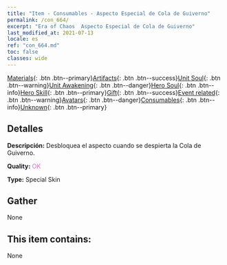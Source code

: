 ```yaml
---
title: "Item - Consumables - Aspecto Especial de Cola de Guiverno"
permalink: /con_664/
excerpt: "Era of Chaos  Aspecto Especial de Cola de Guiverno"
last_modified_at: 2021-07-13
locale: es
ref: "con_664.md"
toc: false
classes: wide
---
```

 [Materials](/ItemsES/){: .btn .btn--primary}[Artifacts](/ItemsES/Artifacts/){: .btn .btn--success}[Unit Soul](/ItemsES/UnitSoul/){: .btn .btn--warning}[Unit Awakening](/ItemsES/UnitAwakening/){: .btn .btn--danger}[Hero Soul](/ItemsES/HeroSoul/){: .btn .btn--info}[Hero Skill](/ItemsES/HeroSkill/){: .btn .btn--primary}[Gift](/ItemsES/Gift/){: .btn .btn--success}[Event related](/ItemsES/Events/){: .btn .btn--warning}[Avatars](/ItemsES/Avatars/){: .btn .btn--danger}[Consumables](/ItemsES/Consumables/){: .btn .btn--info}[Unknown](/ItemsES/Unknown/){: .btn .btn--primary}

## Detalles
 **Descripción:** Desbloquea el aspecto cuando se despierta la Cola de Guiverno.

 **Quality:** <span style="color: #DA70D6">OK</span>

 **Type:** Special Skin

## Gather

  None

## This item contains:

  None

